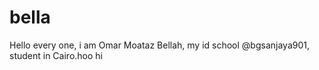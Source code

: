 # bella
Hello every one, i am Omar Moataz Bellah, my id school @bgsanjaya901, student in Cairo.hoo
hi
